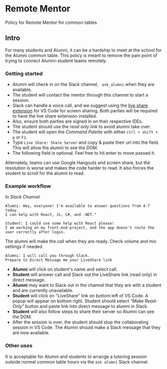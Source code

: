 # Remote Mentor
Policy for Remote Mentor for common tables

## Intro
For many students and Alumni, it can be a hardship to meet at the school for the Alumni common table. This policy is meant to remove the pain point of trying to connect Alumni-student teams remotely.

### Getting started
- Alumni will check in on the Slack channel, ` ask_alumni` when they are available.
- The student will contact the mentor through this channel to start a session.
- Slack can handle a voice call, and we suggest using the [live share extension](https://marketplace.visualstudio.com/items?itemName=MS-vsliveshare.vsliveshare) for VS Code for screen sharing. Both parties will be required to have the live share extension installed.
- Also, ensure both parties are signed in on their respective IDEs.
- The student should use the *read only link* to avoid alumni take over.
- The student will open the *Command Palette* with either `ctrl + shift + p` or `F1`.
- Type `Live Share: Share Server` and copy & paste their url into the field. This will allow the alumni to see the DOM.
- The following field is optional. Feel free to hit enter to move passed it.

Alternately, teams can use Google Hangouts and screen share, but the resolution is worse and makes the code harder to read. It also forces the student to scroll for the alumni to read.
### Example workflow

*In Slack Channel*
```
Alumni: Hey, everyone! I'm available to answer questions from 4-7 today.
I can help with React, Js, C#, and .NET."
```
```
Student: I could use some help with React please!
I am working on my front-end project, and the app doesn't route the user correctly after login.
```
The alumni will make the call when they are ready. Check volume and mic settings if needed.
```
Alumni: I will call you through Slack.
Prepare to Direct Message me your LiveShare link
```
- **Alumni** will click on student's name and select call.
- **Student** will answer call and Slack out the LiveShare link (read only) in direct message.
- **Alumni** may want to Slack out in the channel that they are with a student and are currently unavailable.
- **Student** will click on "LiveShare" link on bottom left of VS Code. A popup will appear on bottom right. Student should select *"Make Read-Only"* button and paste link into direct message to alumni in Slack.
- **Student** will also follow steps to share their server so Alumni can see the DOM.
- After the session is over, the student should stop the collaborating session in VS Code. The Alumni should make a Slack message that they are now available.

### Other uses
It is acceptable for Alumni and students to arrange a tutoring session outside normal common table hours via the `ask alumni` Slack channel.
